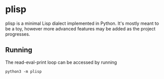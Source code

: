 # plisp

plisp is a minimal Lisp dialect implemented in Python. It's mostly meant to be
a toy, however more advanced features may be added as the project progresses.

## Running

The read-eval-print loop can be accessed by running

    python3 -m plisp
